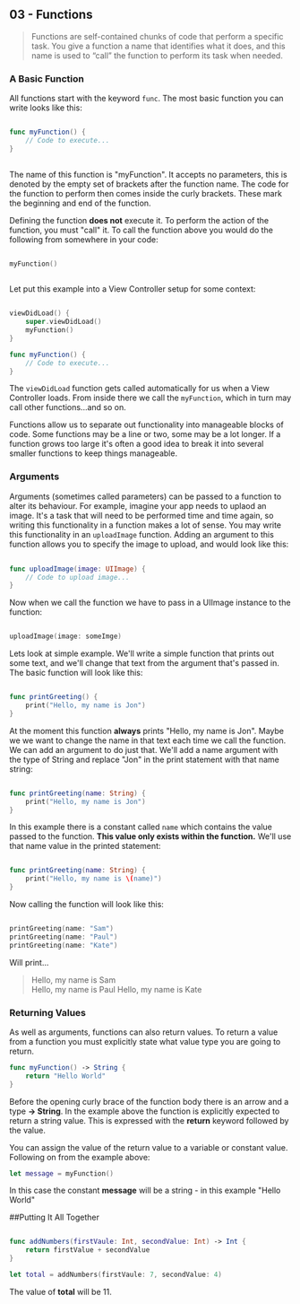 ## 03 - Functions

> Functions are self-contained chunks of code that perform a specific task. You give a function a name that identifies what it does, and this name is used to “call” the function to perform its task when needed.

### A Basic Function

All functions start with the keyword `func`. The most basic function you can write looks like this: 

```swift

func myFunction() {
	// Code to execute...
}
	
```
The name of this function is "myFunction". It accepts no parameters, this is denoted by the empty set of brackets after the function name. The code for the function to perform then comes inside the curly brackets. These mark the beginning and end of the function. 

Defining the function **does not** execute it. To perform the action of the function, you must "call" it. To call the function above you would do the following from somewhere in your code: 

```swift

myFunction()
	
```

Let put this example into a View Controller setup for some context:

```swift

viewDidLoad() {
	super.viewDidLoad()
	myFunction()
}

func myFunction() {
	// Code to execute...
}

```

The `viewDidLoad` function gets called automatically for us when a View Controller loads. From inside there we call the `myFunction`, which in turn may call other functions...and so on.

Functions allow us to separate out functionality into manageable blocks of code. Some functions may be a line or two, some may be a lot longer. If a function grows too large it's often a good idea to break it into several smaller functions to keep things manageable. 


### Arguments

Arguments (sometimes called parameters) can be passed to a function to alter its behaviour. For example, imagine your app needs to uplaod an image. It's a task that will need to be performed time and time again, so writing this functionality in a function makes a lot of sense. You may write this functionality in an `uploadImage` function. Adding an argument to this function allows you to specify the image to upload, and would look like this: 

```swift 
	
func uploadImage(image: UIImage) {
	// Code to upload image...
}

```


Now when we call the function we have to pass in a UIImage instance to the function:


```swift

uploadImage(image: someImge)

```

Lets look at simple example. We'll write a simple function that prints out some text, and we'll change that text from the argument that's passed in. The basic function will look like this: 

```swift

func printGreeting() {
	print("Hello, my name is Jon")		
}

```

At the moment this function **always** prints "Hello, my name is Jon". Maybe we we want to change the name in that text each time we call the function. We can add an argument to do just that. We'll add a name argument with the type of String and replace "Jon" in the print statement with that name string:

```swift

func printGreeting(name: String) {
	print("Hello, my name is Jon")		
}

```

In this example there is a constant called `name` which contains the value passed to the function. **This value only exists within the function.** We'll use that name value in the printed statement:

```swift

func printGreeting(name: String) {
	print("Hello, my name is \(name)")		
}

```

Now calling the function will look like this: 

```swift

printGreeting(name: "Sam")
printGreeting(name: "Paul")
printGreeting(name: "Kate")

```

Will print...

>Hello, my name is Sam	
>Hello, my name is Paul	
>Hello, my name is Kate	


### Returning Values

As well as arguments, functions can also return values. To return a value from a function you must explicitly state what value type you are going to return.

```swift
func myFunction() -> String {
	return "Hello World"
}
```

Before the opening curly brace of the function body there is an arrow and a type **-> String**. In the example above the function is explicitly expected to return a string value. This is expressed with the **return** keyword followed by the value. 

You can assign the value of the return value to a variable or constant value. Following on from the example above:

```swift
let message = myFunction()
```
In this case the constant **message** will be a string - in this example "Hello World"

##Putting It All Together

```swift

func addNumbers(firstVaule: Int, secondValue: Int) -> Int {
	return firstValue + secondValue	
}

let total = addNumbers(firstVaule: 7, secondValue: 4)

```

The value of **total** will be 11. 
